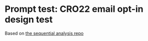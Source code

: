 # Prompt test: CRO22 email opt-in design test

Based on [the sequential analysis repo](https://github.com/britishredcrosssociety/sequential-analysis)
